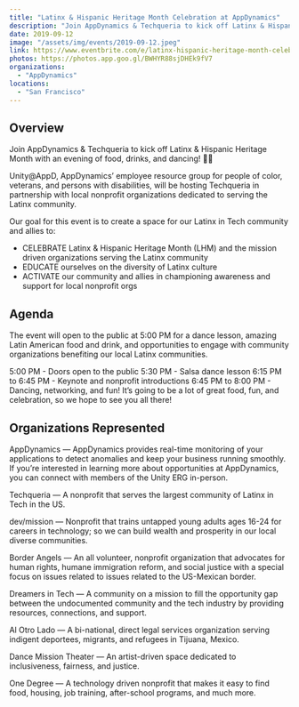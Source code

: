 ```yaml
---
title: "Latinx & Hispanic Heritage Month Celebration at AppDynamics"
description: "Join AppDynamics & Techqueria to kick off Latinx & Hispanic Heritage Month with an evening of food, drinks, and dancing! 💃🏽"
date: 2019-09-12
image: "/assets/img/events/2019-09-12.jpeg"
link: https://www.eventbrite.com/e/latinx-hispanic-heritage-month-celebration-at-appdynamics-registration-71850453641
photos: https://photos.app.goo.gl/BWHYR88sjDHEk9fV7
organizations:
  - "AppDynamics"
locations:
  - "San Francisco"
---
```


## Overview

Join AppDynamics & Techqueria to kick off Latinx & Hispanic Heritage Month with an evening of food, drinks, and dancing! 💃🏽

Unity@AppD, AppDynamics’ employee resource group for people of color, veterans, and persons with disabilities, will be hosting Techqueria in partnership with local nonprofit organizations dedicated to serving the Latinx community.

Our goal for this event is to create a space for our Latinx in Tech community and allies to:

- CELEBRATE Latinx & Hispanic Heritage Month (LHM) and the mission driven organizations serving the Latinx community
- EDUCATE ourselves on the diversity of Latinx culture
- ACTIVATE our community and allies in championing awareness and support for local nonprofit orgs

## Agenda

The event will open to the public at 5:00 PM for a dance lesson, amazing Latin American food and drink, and opportunities to engage with community organizations benefiting our local Latinx communities.

5:00 PM - Doors open to the public
5:30 PM - Salsa dance lesson
6:15 PM to 6:45 PM - Keynote and nonprofit introductions
6:45 PM to 8:00 PM - Dancing, networking, and fun!
It’s going to be a lot of great food, fun, and celebration, so we hope to see you all there!

## Organizations Represented

AppDynamics — AppDynamics provides real-time monitoring of your applications to detect anomalies and keep your business running smoothly. If you’re interested in learning more about opportunities at AppDynamics, you can connect with members of the Unity ERG in-person.

Techqueria — A nonprofit that serves the largest community of Latinx in Tech in the US.

dev/mission — Nonprofit that trains untapped young adults ages 16-24 for careers in technology; so we can build wealth and prosperity in our local diverse communities.

Border Angels — An all volunteer, nonprofit organization that advocates for human rights, humane immigration reform, and social justice with a special focus on issues related to issues related to the US-Mexican border.

Dreamers in Tech — A community on a mission to fill the opportunity gap between the undocumented community and the tech industry by providing resources, connections, and support.

Al Otro Lado — A bi-national, direct legal services organization serving indigent deportees, migrants, and refugees in Tijuana, Mexico.

Dance Mission Theater — An artist-driven space dedicated to inclusiveness, fairness, and justice.

One Degree — A technology driven nonprofit that makes it easy to find food, housing, job training, after-school programs, and much more.